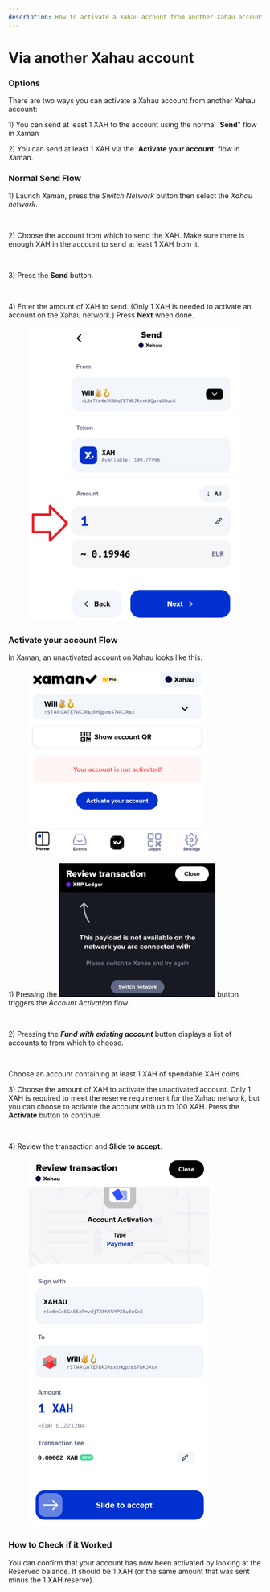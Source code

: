 ```yaml
---
description: How to activate a Xahau account from another Xahau account
---
```


# Via another Xahau account

### Options

There are two ways you can activate a Xahau account from another Xahau account:

1\) You can send at least 1 XAH to the account using the normal '**Send**" flow in Xaman

2\) You can send at least 1 XAH via the '**Activate your account**' flow in Xaman.

### Normal Send Flow

1\) Launch Xaman, press the _Switch Network_ button then select the _Xahau network_.

<figure><img src="../../.gitbook/assets/image (85).png" alt=""><figcaption></figcaption></figure>

2\) Choose the account from which to send the XAH. Make sure there is enough XAH in the account to send at least 1 XAH from it.

<figure><img src="../../.gitbook/assets/image (87).png" alt=""><figcaption></figcaption></figure>

3\) Press the **Send** button.

<figure><img src="../../.gitbook/assets/image (88).png" alt=""><figcaption></figcaption></figure>

4\) Enter the amount of XAH to send. (Only 1 XAH is needed to activate an account on the Xahau network.) Press **Next** when done.

<figure><img src="../../.gitbook/assets/image (1).png" alt=""><figcaption></figcaption></figure>

###

### Activate your account Flow

In Xaman, an unactivated account on Xahau looks like this:

<figure><img src="../../.gitbook/assets/image (1) (1) (1) (1).png" alt=""><figcaption></figcaption></figure>

1\) Pressing the <img src="../../.gitbook/assets/image (2).png" alt="" data-size="line"> button triggers the _Account Activation_ flow.

<figure><img src="../../.gitbook/assets/image (3).png" alt=""><figcaption></figcaption></figure>

2\) Pressing the _**Fund with existing account**_ button displays a list of accounts to from which to choose.

<figure><img src="../../.gitbook/assets/image (78).png" alt=""><figcaption></figcaption></figure>

Choose an account containing at least 1 XAH of spendable XAH coins.

3\) Choose the amount of XAH to activate the unactivated account. Only 1 XAH is required to meet the reserve requirement for the Xahau network, but you can choose to activate the account with up to 100 XAH. Press the **Activate** button to continue.

<figure><img src="../../.gitbook/assets/image (80).png" alt=""><figcaption></figcaption></figure>

4\) Review the transaction and **Slide to accept**.



<figure><img src="../../.gitbook/assets/image (1) (1).png" alt=""><figcaption></figcaption></figure>

### How to Check if it Worked

You can confirm that your account has now been activated by looking at the Reserved balance. It should be 1 XAH (or the same amount that was sent minus the 1 XAH reserve).

<figure><img src="../../.gitbook/assets/image (84).png" alt=""><figcaption></figcaption></figure>
